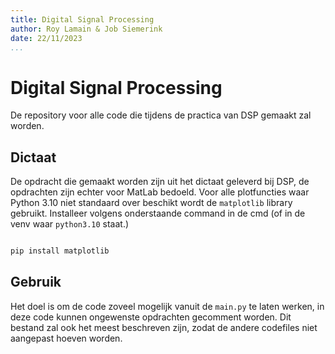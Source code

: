```yaml
---
title: Digital Signal Processing
author: Roy Lamain & Job Siemerink
date: 22/11/2023
...
```


# Digital Signal Processing

De repository voor alle code die tijdens de practica van DSP gemaakt zal worden.

## Dictaat

De opdracht die gemaakt worden zijn uit het dictaat geleverd bij DSP, de opdrachten zijn echter voor MatLab bedoeld. Voor alle plotfuncties waar Python 3.10 niet standaard over beschikt wordt de `matplotlib` library gebruikt. Installeer volgens onderstaande command in de cmd (of in de venv waar `python3.10` staat.)

```bash

pip install matplotlib

```


## Gebruik

Het doel is om de code zoveel mogelijk vanuit de `main.py` te laten werken, in deze code kunnen ongewenste opdrachten gecomment worden. Dit bestand zal ook het meest beschreven zijn, zodat de andere codefiles niet aangepast hoeven worden.
